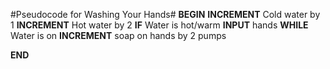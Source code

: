 #Pseudocode for Washing Your Hands#
**BEGIN**
 **INCREMENT** Cold water by 1
 **INCREMENT** Hot water by 2
 **IF** Water is hot/warm **INPUT** hands
 **WHILE** Water is on **INCREMENT** soap on hands by 2 pumps
 
**END**